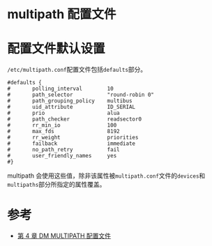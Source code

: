 multipath 配置文件
==================

# 配置文件默认设置
`/etc/multipath.conf`配置文件包括`defaults`部分。

```shell
#defaults {
#       polling_interval        10
#       path_selector           "round-robin 0"
#       path_grouping_policy    multibus
#       uid_attribute           ID_SERIAL
#       prio                    alua
#       path_checker            readsector0
#       rr_min_io               100
#       max_fds                 8192
#       rr_weight               priorities
#       failback                immediate
#       no_path_retry           fail
#       user_friendly_names     yes
#}
```

multipath 会使用这些值，除非该属性被`multipath.conf`文件的`devices`和`multipaths`部分所指定的属性覆盖。


# 参考
 * [第 4 章 DM MULTIPATH 配置文件](https://access.redhat.com/documentation/zh-cn/red_hat_enterprise_linux/7/html/dm_multipath/mpio_configfile)
